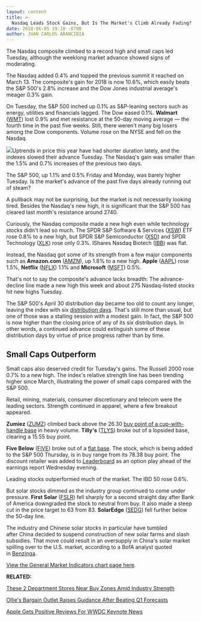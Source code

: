 ```yaml
---
layout: content
title: >-
  Nasdaq Leads Stock Gains, But Is The Market's Climb Already Fading?
date: 2018-06-05 19:10 -0700
author: JUAN CARLOS ARANCIBIA
---
```






The Nasdaq composite climbed to a record high and small caps led Tuesday, although the weeklong market advance showed signs of moderating.




The Nasdaq added 0.4% and topped the previous summit it reached on March 13. The composite's gain for 2018 is now 10.6%, which easily beats the S&P 500's 2.8% increase and the Dow Jones industrial average's meager 0.3% gain.


On Tuesday, the S&P 500 inched up 0.1% as S&P-leaning sectors such as energy, utilities and financials lagged. The Dow eased 0.1%. **Walmart** ([WMT](https://research.investors.com/quote.aspx?symbol=WMT)) lost 0.9% and met resistance at the 50-day moving average — the fourth time in the past five weeks. Still, there weren't many big losers among the Dow components. Volume rose on the NYSE and fell on the Nasdaq.


![](https://www.investors.com/wp-content/uploads/2018/06/MP060518-221x300.jpg)Uptrends in price this year have had shorter duration lately, and the indexes slowed their advance Tuesday. The Nasdaq's gain was smaller than the 1.5% and 0.7% increases of the previous two days.


The S&P 500, up 1.1% and 0.5% Friday and Monday, was barely higher Tuesday. Is the market's advance of the past five days already running out of steam?


A pullback may not be surprising, but the market is not necessarily looking tired. Besides the Nasdaq's new high, it is significant that the S&P 500 has cleared last month's resistance around 2740.


Curiously, the Nasdaq composite made a new high even while technology stocks didn't lead so much. The SPDR S&P Software & Services ([XSW](https://research.investors.com/quote.aspx?symbol=XSW)) ETF rose 0.8% to a new high, but SPDR S&P Semiconductor ([XSD](https://research.investors.com/quote.aspx?symbol=XSD)) and SPDR Technology ([XLK](https://research.investors.com/quote.aspx?symbol=XLK)) rose only 0.3%. IShares Nasdaq Biotech ([IBB](https://research.investors.com/quote.aspx?symbol=IBB)) was flat.


Instead, the Nasdaq got some of its strength from a few major components such as **Amazon.com** ([AMZN](https://research.investors.com/quote.aspx?symbol=AMZN)), up 1.8% to a new high. **Apple** ([AAPL](https://research.investors.com/quote.aspx?symbol=AAPL)) rose 1.5%, **Netflix** ([NFLX](https://research.investors.com/quote.aspx?symbol=NFLX)) 1.1% and **Microsoft** ([MSFT](https://research.investors.com/quote.aspx?symbol=MSFT)) 0.5%.


That's not to say the composite's advance lacks breadth: The advance-decline line made a new high this week and about 275 Nasdaq-listed stocks hit new highs Tuesday.


The S&P 500's April 30 distribution day became too old to count any longer, leaving the index with six [distribution days](http://www.investors.com/ibd-university/market-timing/market-tops/). That's still more than usual, but one of those was a stalling session with a modest gain. In fact, the S&P 500 is now higher than the closing price of any of its six distribution days. In other words, a continued advance could extinguish some of these distribution days by virtue of price progress rather than by time.


Small Caps Outperform
---------------------


Small caps also deserved credit for Tuesday's gains. The Russell 2000 rose 0.7% to a new high. The index's relative strength line has been trending higher since March, illustrating the power of small caps compared with the S&P 500.


Retail, mining, materials, consumer discretionary and telecom were the leading sectors. Strength continued in apparel, where a few breakout appeared.



**Zumiez** ([ZUMZ](https://research.investors.com/quote.aspx?symbol=ZUMZ)) climbed back above the 26.30 [buy point of a cup-with-handle base](https://www.investors.com/how-to-invest/investors-corner/chart-reading-basics-how-a-buy-point-marks-a-time-of-opportunity/) in heavy volume. **Tilly's** ([TLYS](https://research.investors.com/quote.aspx?symbol=TLYS)) broke out of a lopsided base, clearing a 15.55 buy point.


**Five Below** ([FIVE](https://research.investors.com/quote.aspx?symbol=FIVE)) broke out of a [flat base](https://www.investors.com/how-to-invest/investors-corner/when-to-buy-the-basics-of-a-flat-base-a-super-growth-stock-pattern/). The stock, which is being added to the S&P 500 Thursday, is in buy range from its 78.38 buy point. The discount retailer was added to [Leaderboard](https://leaderboard.investors.com//#/leaders/leadersnearabuypoint) as an option play ahead of the earnings report Wednesday evening.


Leading stocks outperformed much of the market. The IBD 50 rose 0.6%.


But solar stocks dimmed as the industry group continued to come under pressure. **First Solar** ([FSLR](https://research.investors.com/quote.aspx?symbol=FSLR)) fell sharply for a second straight day after Bank of America downgraded the stock to neutral from buy. It also made a steep cut in the price target to 63 from 83. **SolarEdge** ([SEDG](https://research.investors.com/quote.aspx?symbol=SEDG)) fell further below the 50-day line.


The industry and Chinese solar stocks in particular have tumbled after China decided to suspend construction of new solar farms and slash subsidies. That move could result in an oversupply in China's solar market spilling over to the U.S. market, according to a BofA analyst quoted in [Benzinga](https://www.benzinga.com/analyst-ratings/analyst-color/18/06/11830286/bank-of-america-cites-chinese-policy-decision-in-first-).


[View the General Market Indicators chart page here](https://www.investors.com/wp-content/uploads/2018/06/IBD0506183843GMI.pdf).


**RELATED:**


[These 2 Department Stores Near Buy Zones Amid Industry Strength](https://www.investors.com/research/ibd-industry-themes/retailers-stock-near-buy-points-department-stores-dillards-nordstrom-macys-kohls/)


[Ollie's Bargain Outlet Raises Guidance After Beating Q1 Forecasts](https://www.investors.com/news/ollies-bargain-outlet-reports-earnings/)


[Apple Gets Positive Reviews For WWDC Keynote News](https://www.investors.com/news/technology/click/apple-positive-reviews-wwdc/)




